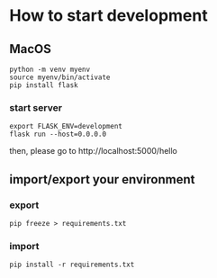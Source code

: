 # How to start development

## MacOS
```
python -m venv myenv
source myenv/bin/activate
pip install flask
```

### start server
```
export FLASK_ENV=development
flask run --host=0.0.0.0
```

then, please go to
http://localhost:5000/hello

## import/export your environment
### export
```
pip freeze > requirements.txt
```

### import
```
pip install -r requirements.txt
```